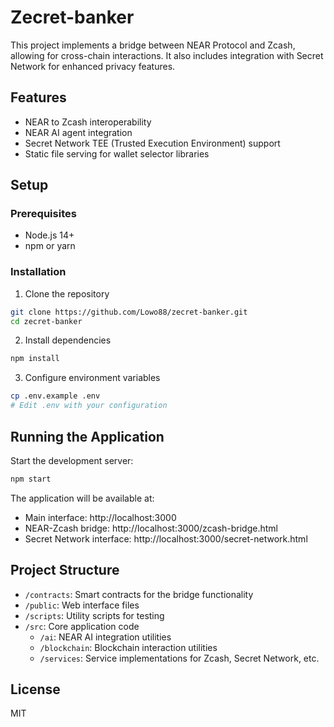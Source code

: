 # Zecret-banker

This project implements a bridge between NEAR Protocol and Zcash, allowing for cross-chain interactions. It also includes integration with Secret Network for enhanced privacy features.

## Features

- NEAR to Zcash interoperability
- NEAR AI agent integration
- Secret Network TEE (Trusted Execution Environment) support
- Static file serving for wallet selector libraries

## Setup

### Prerequisites

- Node.js 14+ 
- npm or yarn

### Installation

1. Clone the repository
```bash
git clone https://github.com/Lowo88/zecret-banker.git
cd zecret-banker
```

2. Install dependencies
```bash
npm install
```

3. Configure environment variables
```bash
cp .env.example .env
# Edit .env with your configuration
```

## Running the Application

Start the development server:

```bash
npm start
```

The application will be available at:
- Main interface: http://localhost:3000
- NEAR-Zcash bridge: http://localhost:3000/zcash-bridge.html
- Secret Network interface: http://localhost:3000/secret-network.html

## Project Structure

- `/contracts`: Smart contracts for the bridge functionality
- `/public`: Web interface files
- `/scripts`: Utility scripts for testing
- `/src`: Core application code
  - `/ai`: NEAR AI integration utilities
  - `/blockchain`: Blockchain interaction utilities
  - `/services`: Service implementations for Zcash, Secret Network, etc.

## License

MIT 